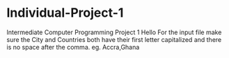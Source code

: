 # Individual-Project-1
Intermediate Computer Programming Project 1
Hello
For the input file make sure the City and Countries both have their first letter 
capitalized and there is no space after the comma.
eg. Accra,Ghana
